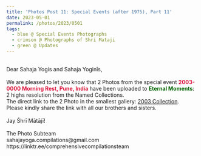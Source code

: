```yaml
---
title: 'Photos Post 11: Special Events (after 1975), Part 11'
date: 2023-05-01
permalink: /photos/2023/0501
tags:
  - blue @ Special Events Photographs
  - crimson @ Photographs of Shri Mataji
  - green @ Updates
---
```


<p>
<br>
Dear Sahaja Yogis and Sahaja Yoginīs,<br>
<br>
We are pleased to let you know that 2 Photos from the special event <font color="Crimson"><b>2003-0000 Morning Rest, Pune, India</b></font> have been uploaded to <font color="DarkGreen"><b>Eternal Moments</b></font>: 2 highs resolution from the Named Collections.<br>
The direct link to the 2 Photo in the smallest gallery: <a href="https://eternalmoments.smugmug.com/Collections/Mrs-Kalpana-Srivastava-Collection/2003/"> 2003 Collection</a>.<br>
Please kindly share the link with all our brothers and sisters.<br>

<br>
Jay Śhrī Mātājī!<br>
<br>
The Photo Subteam<br>
sahajayoga.compilations@gmail.com<br>
https://linktr.ee/comprehensivecompilationsteam<br>
</p>
